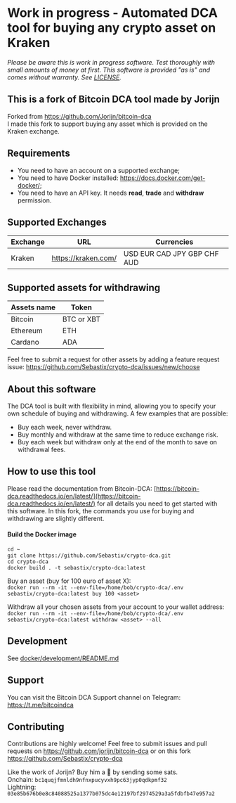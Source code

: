 # Work in progress - Automated DCA tool for buying any crypto asset on Kraken

_Please be aware this is work in progress software. Test thoroughly with small amounts of money at first. This software is provided "as is" and comes without warranty. See [LICENSE](LICENSE)._

## This is a fork of Bitcoin DCA tool made by Jorijn
Forked from https://github.com/Jorijn/bitcoin-dca  
I made this fork to support buying any asset which is provided on the Kraken exchange.

## Requirements
* You need to have an account on a supported exchange;
* You need to have Docker installed: https://docs.docker.com/get-docker/;
* You need to have an API key. It needs **read**, **trade** and **withdraw** permission.

## Supported Exchanges
| Exchange | URL | Currencies |
|------|------|------|
| Kraken | https://kraken.com/ | USD EUR CAD JPY GBP CHF AUD |

## Supported assets for withdrawing
| Assets name | Token
|------|------|
|Bitcoin|BTC or XBT|
|Ethereum|ETH|
|Cardano|ADA|

Feel free to submit a request for other assets by adding a feature request issue: https://github.com/Sebastix/crypto-dca/issues/new/choose

## About this software
The DCA tool is built with flexibility in mind, allowing you to specify your own schedule of buying and withdrawing. A few examples that are possible:

* Buy each week, never withdraw.
* Buy monthly and withdraw at the same time to reduce exchange risk.
* Buy each week but withdraw only at the end of the month to save on withdrawal fees.

## How to use this tool
Please read the documentation from Bitcoin-DCA: [https://bitcoin-dca.readthedocs.io/en/latest/](https://bitcoin-dca.readthedocs.io/en/latest/) for all details you need to get started with this software.
In this fork, the commands you use for buying and withdrawing are slightly different.

#### Build the Docker image
```
cd ~
git clone https://github.com/Sebastix/crypto-dca.git
cd crypto-dca
docker build . -t sebastix/crypto-dca:latest
```

Buy an asset (buy for 100 euro of asset X):   
`docker run --rm -it --env-file=/home/bob/crypto-dca/.env sebastix/crypto-dca:latest buy 100 <asset>`

Withdraw all your chosen assets from your account to your wallet address:  
`docker run --rm -it --env-file=/home/bob/crypto-dca/.env sebastix/crypto-dca:latest withdraw <asset> --all`

## Development
See [docker/development/README.md](docker/development/README.md)

## Support
You can visit the Bitcoin DCA Support channel on Telegram: https://t.me/bitcoindca

## Contributing
Contributions are highly welcome! Feel free to submit issues and pull requests on https://github.com/jorijn/bitcoin-dca or on this fork https://github.com/Sebastix/crypto-dca

Like the work of Jorijn? Buy him a 🍺 by sending some sats.  
Onchain: `bc1quqjfmnldh9nfnxpucyvxh9pc63jyp0qdkpmf32`  
Lightning: `03e85b676b0e8c84088525a1377b075dc4e12197bf2974529a3a5fdbfb47e957a2`
